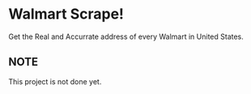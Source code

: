 # Walmart Scrape!
Get the Real and Accurrate address of every Walmart in United States.

## NOTE
This project is not done yet.
